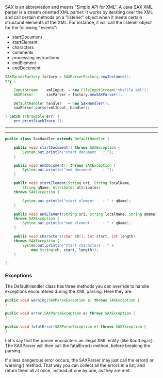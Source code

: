 SAX is an abbreviation and means "Simple API for XML". A Java SAX XML parser is a stream oriented XML parser. It works by iterating over the XML and call certain methods on a "listener" object when it meets certain structural elements of the XML. For instance, it will call the listener object for the following "events":

- startDocument
- startElement
- characters
- comments
- processing instructions
- endElement
- endDocument 
```java
SAXParserFactory factory = SAXParserFactory.newInstance();
try {

    InputStream    xmlInput  = new FileInputStream("theFile.xml");
    SAXParser      saxParser = factory.newSAXParser();

    DefaultHandler handler   = new SaxHandler();
    saxParser.parse(xmlInput, handler);

} catch (Throwable err) {
    err.printStackTrace ();
```
<hr/>
<hr/>

```java
public class SaxHandler extends DefaultHandler {

    public void startDocument() throws SAXException {
        System.out.println("start document   : ");
    }

    public void endDocument() throws SAXException {
        System.out.println("end document     : ");
    }

    public void startElement(String uri, String localName,
        String qName, Attributes attributes)
    throws SAXException {

        System.out.println("start element    : " + qName);
    }

    public void endElement(String uri, String localName, String qName)
    throws SAXException {
        System.out.println("end element      : " + qName);
    }

    public void characters(char ch[], int start, int length)
    throws SAXException {
        System.out.println("start characters : " +
            new String(ch, start, length));
    }

}
```
### Exceptions
The DefaultHandler class has three methods you can override to handle exceptions encountered during the XML parsing. Here they are:

```java
public void warning(SAXParseException e) throws SAXException {
}

public void error(SAXParseException e) throws SAXException {
}

public void fatalError(SAXParseException e) throws SAXException {
}
```

Let's say that the parser encounters an illegal XML entity (like &notLegal;). The SAXParser will then call the fatalError() method, before breaking the parsing.

If a less dangerous error occurs, the SAXParser may just call the error() or warning() method. That way you can collect all the errors in a list, and return them all at once, instead of one by one, as they are met.







